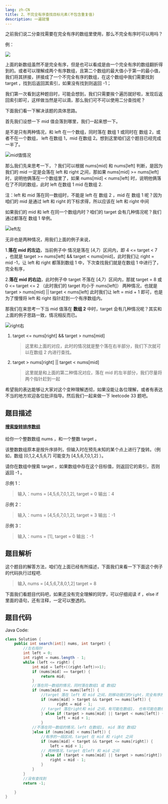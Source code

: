 ```yaml
---
lang: zh-CN
title: 2、不完全有序查找目标元素(不包含重复值)
description: 一遍就懂
---
```




之前我们说二分查找需要在完全有序的数组里使用，那么不完全有序时可以用吗？

例：

![](https://chengxuchu-1301103198.cos.ap-beijing.myqcloud.com/Photo/202304180856874.png)

上面的新数组虽然不是完全有序，但是也可以看成是由一个完全有序的数组翻折得到的。或者可以理解成两个有序数组，且第二个数组的最大值小于第一的最小值，我们将其拼接，拼接成了一个不完全有序的数组，在这个数组中我们需要找到 target ，找到后返回其索引，如果没有找到则返回 -1；

我们第一次看到这种题目时，可能会想到，我们只需要挨个遍历就好啦，发现后返回索引即可，这样做当然是可以滴，那么我们可不可以使用二分查找呢？

下面我们看一下解决该题的具体思路。

首先我们设想一下 mid 值会落到哪里，我们一起来想一下。

是不是只有两种情况，和 left 在一个数组，同时落在 数组 1 或同时在 数组 2，或者不在一个数组， left 在数组 1，mid 在数组 2。想到这里咱们这个题目已经完成一半了。

![mid值情况](https://chengxuchu-1301103198.cos.ap-beijing.myqcloud.com/Photo/202304180856217.png)

那么我们先来思考一下，？我们可以根据 nums[mid] 和 nums[left] 判断，是因为我们的 mid 一定是会落在 left 和 right 之间，那如果 nums[mid] >= nums[left] 时，说明他俩落在一个数组里了，如果 nums[mid] < nums[left] 时，说明他俩落在了不同的数组，此时 left 在数组 1 mid 在数组 2.

注：left 和 mid 落在同一数组时，不能是 left 在 数组 2 ，mid 在 数组 1 呢？因为咱们的 mid 是通过 left 和 right 的下标求得，所以应该在 left 和 right 中间

如果我们的 mid 和 left 在同一个数组内时？咱们的 target 会有几种情况呢？我们通过都落在 数组 1 举例。

![left左](https://chengxuchu-1301103198.cos.ap-beijing.myqcloud.com/Photo/202304180857046.png)

无非也是两种情况，用我们上面的例子来说，

1.**落在 mid 的左边**，当前例子中 情况是落在 [4,7）区间内，即 4 <= target < 7 ，也就是 target >= nums[left] && target < nums[mid]，此时我们让 right = mid -1，让 left 和 right 都落到数组 1 中，下次查找我们就是在数组 1 中进行了，完全有序，

2.**落在 mid 的右边**，此时例子中 target 不落在 [4,7）区间内，那就 target = 8 或 0 <= target <= 2 （此时我们的 target 均小于 nums[left]） 两种情况，也就是 target > nums[mid] || target < nums[left] 此时我们让 left = mid + 1 即可，也是为了慢慢将 left 和 right 指针赶到一个有序数组内。

那我们在来思考一下当 mid 值落在 **数组 2** 中时，target 会有几种情况呢？其实和上面的例子思路一致，情况相反而已。

![right右](https://chengxuchu-1301103198.cos.ap-beijing.myqcloud.com/Photo/202304180857627.png)

1. target <= nums[right] && target > nums[mid]

   > 这里和上面的对应，此时的情况就是整个落在右半部分，我们下次就可以在数组 2 内进行查找。

2. target > nums[right] || target < nums[mid]

   > 这里就是和上面的第二种情况对应，落在 mid 的左半部分，我们尽量将两个指针赶到一起

希望我的表达能够让大家对这个变种理解透彻，如果没能让各位理解，或者有表达不当的地方欢迎各位批评指导。然后我们一起来做一下 leetcode 33 题吧。

## 题目描述

#### [搜索旋转排序数组](https://leetcode-cn.com/problems/search-in-rotated-sorted-array/)


给你一个整数数组 nums ，和一个整数 target 。

该整数数组原本是按升序排列，但输入时在预先未知的某个点上进行了旋转。（例如，数组 [0,1,2,4,5,6,7] 可能变为 [4,5,6,7,0,1,2] ）。

请你在数组中搜索 target ，如果数组中存在这个目标值，则返回它的索引，否则返回 -1 。

示例 1：

> 输入：nums = [4,5,6,7,0,1,2], target = 0
> 输出：4

示例 2：

> 输入：nums = [4,5,6,7,0,1,2], target = 3
> 输出：-1

示例 3：

> 输入：nums = [1], target = 0
> 输出：-1

## 题目解析

这个题目的解答方法，咱们在上面已经有所描述，下面我们来看一下下面这个例子的代码执行过程吧.

> 输入 nums = [4,5,6,7,8,0,1,2] target = 8

下面我们看题目代码吧，如果还没有完全理解的同学，可以仔细阅读 if ，else if 里面的语句，还有注释，一定可以整透的。

## 题目代码

Java Code:

```java
class Solution {
    public int search(int[] nums, int target) {
        //左右指针
        int left = 0;
        int right = nums.length - 1;
        while (left <= right) {
            int mid = left+((right-left)>>1);
            if (nums[mid] == target) {
                return mid;
            }
            //落在同一数组的情况，同时落在数组1 或 数组2
            if (nums[mid] >= nums[left]) {
                //target 落在 left 和 mid 之间，则移动我们的right，完全有序的一个区间内查找
                if (nums[mid] > target && target >= nums[left]) {
                       right = mid - 1;
                // target 落在right和 mid 之间，有可能在数组1， 也有可能在数组2
                } else if (target > nums[mid] || target < nums[left]) {
                       left = mid + 1;
                }
            //不落在同一数组的情况，left 在数组1， mid 落在 数组2
            }else if (nums[mid] < nums[left]) {
                //有序的一段区间，target 在 mid 和 right 之间
                if (nums[mid] < target && target <= nums[right]) {
                    left = mid + 1;
                // 两种情况，target 在left 和 mid 之间
                } else if (target < nums[mid] || target > nums[right]) {
                    right = mid - 1;
                }
            }
        }
        //没有查找到
        return -1;

    }
}
```
